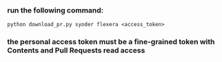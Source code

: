 ### run the following command:
``python download_pr.py syoder flexera <access_token>``

### the personal access token must be a fine-grained token with Contents and Pull Requests read access